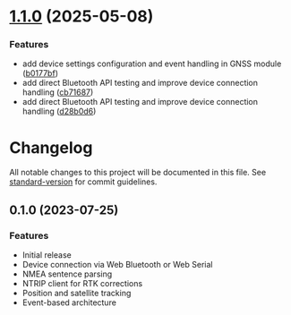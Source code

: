 # [1.1.0](https://github.com/BrandonLewis/gnss.js/compare/v1.0.1...v1.1.0) (2025-05-08)


### Features

* add device settings configuration and event handling in GNSS module ([b0177bf](https://github.com/BrandonLewis/gnss.js/commit/b0177bf13184599e9ade8b998e2465f45e176a3f))
* add direct Bluetooth API testing and improve device connection handling ([cb71687](https://github.com/BrandonLewis/gnss.js/commit/cb7168765f02760c01dda73a9d5966f645fe248d))
* add direct Bluetooth API testing and improve device connection handling ([d28b0d6](https://github.com/BrandonLewis/gnss.js/commit/d28b0d6d6be7e74500f2a32ebcfcec6f55de215d))

# Changelog

All notable changes to this project will be documented in this file. See [standard-version](https://github.com/conventional-changelog/standard-version) for commit guidelines.

## 0.1.0 (2023-07-25)

### Features

* Initial release
* Device connection via Web Bluetooth or Web Serial
* NMEA sentence parsing
* NTRIP client for RTK corrections
* Position and satellite tracking
* Event-based architecture
